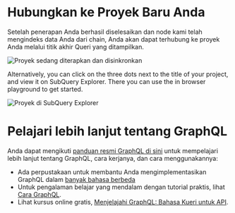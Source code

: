 # Hubungkan ke Proyek Baru Anda

Setelah penerapan Anda berhasil diselesaikan dan node kami telah mengindeks data Anda dari chain, Anda akan dapat terhubung ke proyek Anda melalui titik akhir Queri yang ditampilkan.

![Proyek sedang diterapkan dan disinkronkan](/assets/img/projects-deploy-sync.png)

Alternatively, you can click on the three dots next to the title of your project, and view it on SubQuery Explorer. There you can use the in browser playground to get started.

![Proyek di SubQuery Explorer](/assets/img/projects-explorer.png)

# Pelajari lebih lanjut tentang GraphQL

Anda dapat mengikuti [panduan resmi GraphQL di sini](https://graphql.org/learn/) untuk mempelajari lebih lanjut tentang GraphQL, cara kerjanya, dan cara menggunakannya:
- Ada perpustakaan untuk membantu Anda mengimplementasikan GraphQL dalam [banyak bahasa berbeda](https://graphql.org/code/)
- Untuk pengalaman belajar yang mendalam dengan tutorial praktis, lihat [Cara GraphQL](https://www.howtographql.com/).
- Lihat kursus online gratis, [Menjelajahi GraphQL: Bahasa Kueri untuk API](https://www.edx.org/course/exploring-graphql-a-query-language-for-apis).